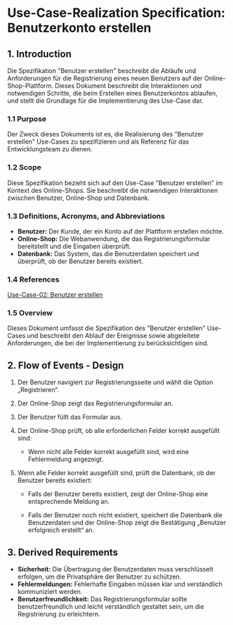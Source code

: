 # Use-Case-Realization Specification: Benutzerkonto erstellen
## 1. Introduction
Die Spezifikation "Benutzer erstellen" beschreibt die Abläufe und Anforderungen für die Registrierung eines neuen Benutzers auf der Online-Shop-Plattform. Dieses Dokument beschreibt die Interaktionen und notwendigen Schritte, die beim Erstellen eines Benutzerkontos ablaufen, und stellt die Grundlage für die Implementierung des Use-Case dar.
### 1.1 Purpose
Der Zweck dieses Dokuments ist es, die Realisierung des "Benutzer erstellen" Use-Cases zu spezifizieren und als Referenz für das Entwicklungsteam zu dienen.
### 1.2 Scope
Diese Spezifikation bezieht sich auf den Use-Case "Benutzer erstellen" im Kontext des Online-Shops. Sie beschreibt die notwendigen Interaktionen zwischen Benutzer, Online-Shop und Datenbank.
### 1.3 Definitions, Acronyms, and Abbreviations
- **Benutzer:** Der Kunde, der ein Konto auf der Plattform erstellen möchte.
- **Online-Shop:** Die Webanwendung, die das Registrierungsformular bereitstellt und die Eingaben überprüft.
- **Datenbank:** Das System, das die Benutzerdaten speichert und überprüft, ob der Benutzer bereits existiert.
### 1.4 References
[Use-Case-02: Benutzer erstellen](../UC02-create-user-account.md)
### 1.5 Overview
Dieses Dokument umfasst die Spezifikation des "Benutzer erstellen" Use-Cases und beschreibt den Ablauf der Ereignisse sowie abgeleitete Anforderungen, die bei der Implementierung zu berücksichtigen sind.
## 2. Flow of Events - Design
1. Der Benutzer navigiert zur Registrierungsseite und wählt die Option „Registrieren“.
2. Der Online-Shop zeigt das Registrierungsformular an.
3. Der Benutzer füllt das Formular aus.
4. Der Online-Shop prüft, ob alle erforderlichen Felder korrekt ausgefüllt sind:

   - Wenn nicht alle Felder korrekt ausgefüllt sind, wird eine Fehlermeldung angezeigt.

5. Wenn alle Felder korrekt ausgefüllt sind, prüft die Datenbank, ob der Benutzer bereits existiert:

    - Falls der Benutzer bereits existiert, zeigt der Online-Shop eine entsprechende Meldung an.

    - Falls der Benutzer noch nicht existiert, speichert die Datenbank die Benutzerdaten und der Online-Shop zeigt die Bestätigung „Benutzer erfolgreich erstellt“ an.
## 3. Derived Requirements
- **Sicherheit:** Die Übertragung der Benutzerdaten muss verschlüsselt erfolgen, um die Privatsphäre der Benutzer zu schützen.
- **Fehlermeldungen:** Fehlerhafte Eingaben müssen klar und verständlich kommuniziert werden.
- **Benutzerfreundlichkeit:** Das Registrierungsformular sollte benutzerfreundlich und leicht verständlich gestaltet sein, um die Registrierung zu erleichtern.